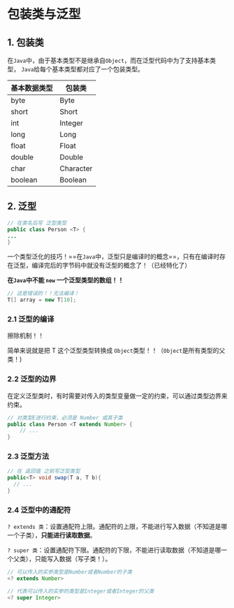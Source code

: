 # 包装类与泛型

## 1. 包装类

在`Java`中，由于基本类型不是继承自`Object`，而在泛型代码中为了支持基本类型， `Java`给每个基本类型都对应了一个包装类型。  

| 基本数据类型 | 包装类    |
| ------------ | --------- |
| byte         | Byte      |
| short        | Short     |
| int          | Integer   |
| long         | Long      |
| float        | Float     |
| double       | Double    |
| char         | Character |
| boolean      | Boolean   |

## 2. 泛型

```java
// 在类名后写 泛型类型
public class Person <T> {
...
}
```

一个类型泛化的技巧！==在`Java`中，泛型只是编译时的概念==，只有在编译时存在泛型，编译完后的字节码中就没有泛型的概念了！（已经特化了）

**在`Java`中不能 `new` 一个泛型类型的数组！！**

```java
// 这是错误的！！无法编译！
T[] array = new T[10];
```

### 2.1 泛型的编译

擦除机制！！

简单来说就是把 T 这个泛型类型转换成 `Object`类型！！（`Object`是所有类型的父类！)

### 2.2 泛型的边界

在定义泛型类时，有时需要对传入的类型变量做一定的约束，可以通过类型边界来约束。  

```java
// 对类型E进行约束，必须是 Number 或其子类
public class Person <T extends Number> {
	// ...
}
```

### 2.3 泛型方法

```java
// 在 返回值 之前写泛型类型
public<T> void swap(T a, T b){
  // ...
}
```

### 2.4 泛型中的通配符

`? extends 类`：设置通配符上限。通配符的上限，不能进行写入数据（不知道是哪一个子类），**只能进行读取数据**。  

`? super 类`：设置通配符下限。通配符的下限，不能进行读取数据（不知道是哪一个父类），只能写入数据（写子类！）。  

```java
// 可以传入的实参类型是Number或者Number的子类
<? extends Number>

// 代表可以传入的实参的类型是Integer或者Integer的父类
<? super Integer>
```





